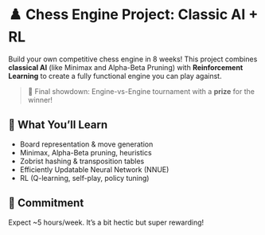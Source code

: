 # ♟️ Chess Engine Project: Classic AI + RL

Build your own competitive chess engine in 8 weeks! This project combines **classical AI** (like Minimax and Alpha-Beta Pruning) with **Reinforcement Learning** to create a fully functional engine you can play against.

> 🎯 Final showdown: Engine-vs-Engine tournament with a **prize** for the winner!

## 🚀 What You’ll Learn
- Board representation & move generation
- Minimax, Alpha-Beta pruning, heuristics
- Zobrist hashing & transposition tables
- Efficiently Updatable Neural Network (NNUE)
- RL (Q-learning, self-play, policy tuning)

## 📅 Commitment
Expect ~5 hours/week. It’s a bit hectic but super rewarding!
